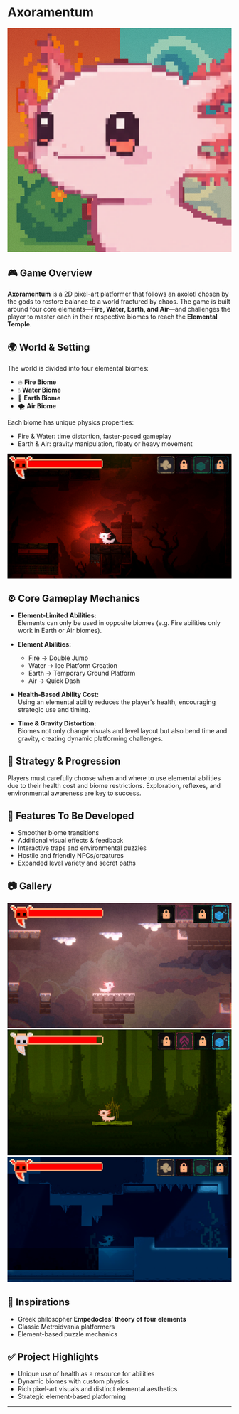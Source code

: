 # Axoramentum

![Axoramentum Logo](github_assets/logo.png)

## 🎮 Game Overview

**Axoramentum** is a 2D pixel-art platformer that follows an axolotl chosen by the gods to restore balance to a world fractured by chaos. The game is built around four core elements—**Fire, Water, Earth, and Air**—and challenges the player to master each in their respective biomes to reach the **Elemental Temple**.

## 🌍 World & Setting

The world is divided into four elemental biomes:

- 🔥 **Fire Biome**
- 💧 **Water Biome**
- 🌱 **Earth Biome**
- 🌪️ **Air Biome**

Each biome has unique physics properties:

- Fire & Water: time distortion, faster-paced gameplay
- Earth & Air: gravity manipulation, floaty or heavy movement

![Biome Preview](github_assets/fire.png)

## ⚙️ Core Gameplay Mechanics

- **Element-Limited Abilities:**  
  Elements can only be used in opposite biomes (e.g. Fire abilities only work in Earth or Air biomes).
- **Element Abilities:**

  - Fire → Double Jump
  - Water → Ice Platform Creation
  - Earth → Temporary Ground Platform
  - Air → Quick Dash

- **Health-Based Ability Cost:**  
  Using an elemental ability reduces the player's health, encouraging strategic use and timing.

- **Time & Gravity Distortion:**  
  Biomes not only change visuals and level layout but also bend time and gravity, creating dynamic platforming challenges.

## 🧩 Strategy & Progression

Players must carefully choose when and where to use elemental abilities due to their health cost and biome restrictions. Exploration, reflexes, and environmental awareness are key to success.

## 🔧 Features To Be Developed

- Smoother biome transitions
- Additional visual effects & feedback
- Interactive traps and environmental puzzles
- Hostile and friendly NPCs/creatures
- Expanded level variety and secret paths

## 📷 Gallery
![Gameplay Screenshot](github_assets/air.png)
![Gameplay Screenshot](github_assets/ground.png)
![Gameplay Screenshot](github_assets/water.png)

## 🧠 Inspirations

- Greek philosopher **Empedocles’ theory of four elements**
- Classic Metroidvania platformers
- Element-based puzzle mechanics

## ✅ Project Highlights

- Unique use of health as a resource for abilities
- Dynamic biomes with custom physics
- Rich pixel-art visuals and distinct elemental aesthetics
- Strategic element-based platforming

---
